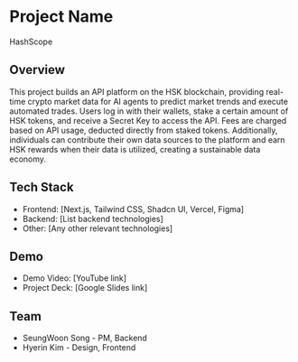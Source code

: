 # Project Name

HashScope

## Overview

This project builds an API platform on the HSK blockchain, providing real-time crypto market data for AI agents to predict market trends and execute automated trades. Users log in with their wallets, stake a certain amount of HSK tokens, and receive a Secret Key to access the API. Fees are charged based on API usage, deducted directly from staked tokens. Additionally, individuals can contribute their own data sources to the platform and earn HSK rewards when their data is utilized, creating a sustainable data economy.

## Tech Stack

- Frontend: [Next.js, Tailwind CSS, Shadcn UI, Vercel, Figma]
- Backend: [List backend technologies]
- Other: [Any other relevant technologies]

## Demo

- Demo Video: [YouTube link]
- Project Deck: [Google Slides link]

## Team

- SeungWoon Song - PM, Backend
- Hyerin Kim - Design, Frontend
